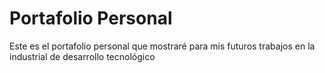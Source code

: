 # Portafolio Personal
Este es el portafolio personal que mostraré para mis futuros trabajos en la industrial de desarrollo tecnológico
